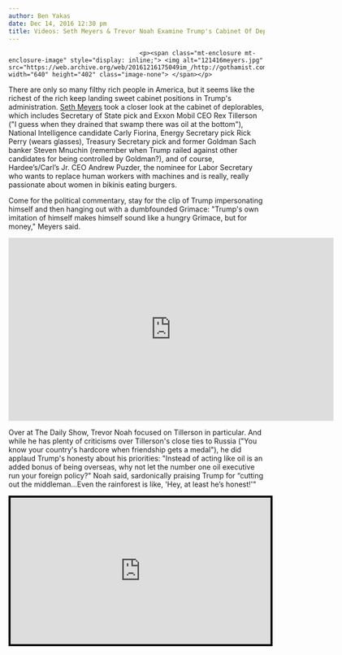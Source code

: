 ```yaml
---
author: Ben Yakas
date: Dec 14, 2016 12:30 pm
title: Videos: Seth Meyers & Trevor Noah Examine Trump's Cabinet Of Deplorables
---
```


	
										<p><span class="mt-enclosure mt-enclosure-image" style="display: inline;"> <img alt="121416meyers.jpg" src="https://web.archive.org/web/20161216175049im_/http://gothamist.com/attachments/byakas/121416meyers.jpg" width="640" height="402" class="image-none"> </span></p>

<p>There are only so many filthy rich people in America, but it seems like the richest of the rich keep landing sweet cabinet positions in Trump&apos;s administration. <a href="https://web.archive.org/web/20161216175049/http://gothamist.com/tags/sethmeyers">Seth Meyers</a> took a closer look at the cabinet of deplorables, which includes Secretary of State pick and Exxon Mobil CEO Rex Tillerson (&quot;I guess when they drained that swamp there was oil at the bottom&quot;), National Intelligence candidate Carly Fiorina, Energy Secretary pick Rick Perry (wears glasses), Treasury Secretary pick and former Goldman Sach banker  Steven Mnuchin (remember when Trump railed against other candidates for being controlled by Goldman?), and of course, Hardee&#x2019;s/Carl&#x2019;s Jr. CEO Andrew Puzder, the nominee for Labor Secretary who wants to replace human workers with machines and is really, really passionate about women in bikinis eating burgers.</p>

<p>Come for the political commentary, stay for the clip of Trump impersonating himself and then hanging out with a dumbfounded Grimace: &quot;Trump&apos;s own imitation of himself makes himself sound like a hungry Grimace, but for money,&quot; Meyers said.</p>

<p><iframe width="640" height="360" src="https://web.archive.org/web/20161216175049if_/https://www.youtube.com/embed/YIQMBLahtqY" frameborder="0" allowfullscreen></iframe></p>

<p>Over at The Daily Show, Trevor Noah focused on Tillerson in particular. And while he has plenty of criticisms over Tillerson&apos;s close ties to Russia (&quot;You know your country&apos;s hardcore when friendship gets a medal&quot;), he did applaud Trump&apos;s honesty about his priorities: &quot;Instead of acting like oil is an added bonus of being overseas, why not let the number one oil executive run your foreign policy?&quot; Noah said, sardonically praising Trump for &#x201C;cutting out the middleman...Even the rainforest is like, &apos;Hey, at least he&#x2019;s honest!&apos;&quot;</p>

<center><div style="background-color:#000000;width:520px;"><div style="padding:4px;"><iframe src="https://web.archive.org/web/20161216175049if_/http://media.mtvnservices.com/embed/mgid:arc:video:comedycentral.com:6312651f-c4c2-4eb3-8ddc-24166464b22c" width="512" height="288" frameborder="0" allowfullscreen="true"></iframe></div></div></center>					
										
									
				